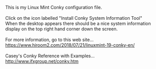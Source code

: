 This is my Linux Mint Conky configuration file.<br><br>
Click on the icon labelled "Install Conky System Information Tool"<br>
When the desktop appears there should be a nice system information display on the top right hand corner down the screen.<br><br>
For more information, go to this web site...<br>
https://www.hiroom2.com/2018/07/21/linuxmint-19-conky-en/<br><br>
Casey's Conky Reference with Examples...<br>
http://www.ifxgroup.net/conky.htm
